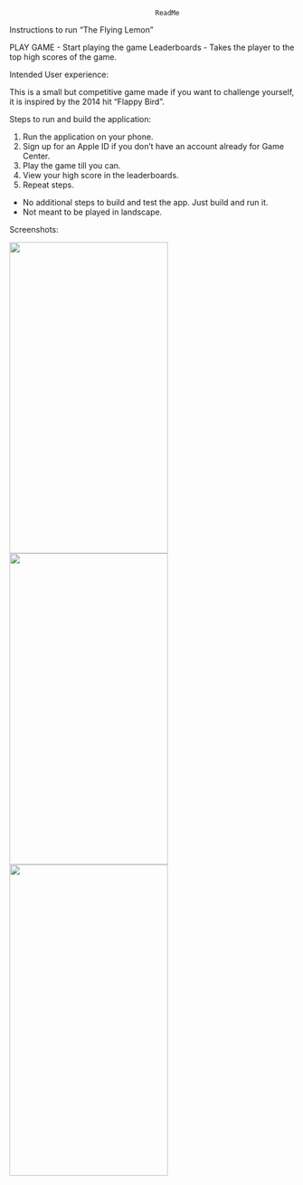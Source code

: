 
                                        ReadMe


Instructions to run “The Flying Lemon”

 PLAY GAME - Start playing the game
 Leaderboards - Takes the player to the top high scores of the game.

Intended User experience:

This is a small but competitive game made if you want to challenge yourself, it is inspired by the 2014 hit “Flappy Bird”.

Steps to run and build the application:

1. Run the application on your phone.
2. Sign up for an Apple ID if you don’t have an account already for Game Center.
2. Play the game till you can.
3. View your high score in the leaderboards. 
4. Repeat steps.

* No additional steps to build and test the app. Just build and run it.
* Not meant to be played in landscape.

Screenshots:

<img src="https://user-images.githubusercontent.com/52855516/61186394-66132200-a682-11e9-8ba0-5589d0ca6980.png" width="280" height="550"><br>
<img src="https://user-images.githubusercontent.com/52855516/61186295-2dbf1400-a681-11e9-827b-245348085438.png" width="280" height="550">
<br>
<img src="https://user-images.githubusercontent.com/52855516/61206226-b08eb000-a70f-11e9-88d5-d7e1004bc438.png" width="280" height="550">



